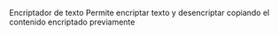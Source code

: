 Encriptador de texto
Permite encriptar texto y desencriptar copiando el contenido encriptado previamente 
